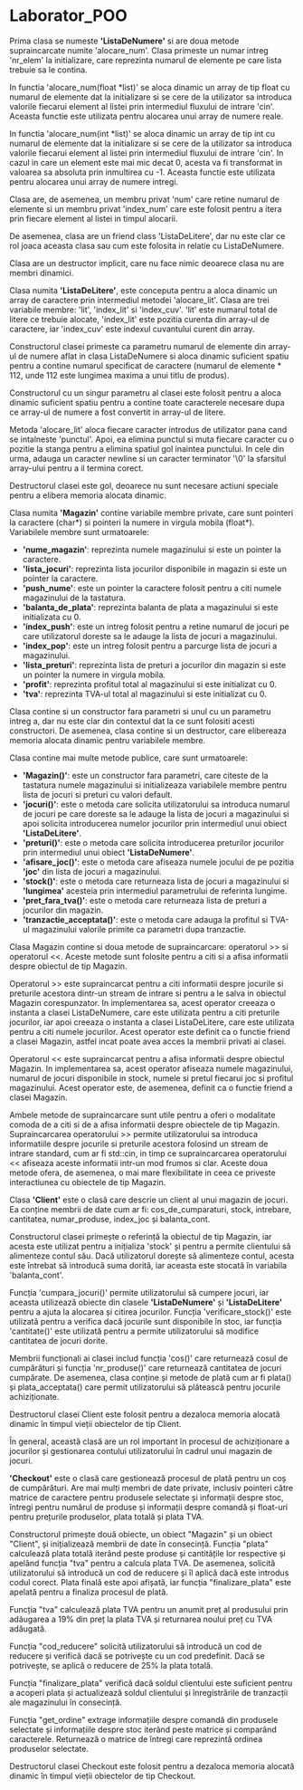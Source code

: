 # Laborator_POO
Prima clasa se numeste **'ListaDeNumere'** si are doua metode supraincarcate numite 'alocare_num'. Clasa primeste un numar intreg 'nr_elem' la initializare, care reprezinta numarul de elemente pe care lista trebuie sa le contina.

In functia 'alocare_num(float *list)' se aloca dinamic un array de tip float cu numarul de elemente dat la initializare si se cere de la utilizator sa introduca valorile fiecarui element al listei prin intermediul fluxului de intrare 'cin'. Aceasta functie este utilizata pentru alocarea unui array de numere reale.

In functia 'alocare_num(int *list)' se aloca dinamic un array de tip int cu numarul de elemente dat la initializare si se cere de la utilizator sa introduca valorile fiecarui element al listei prin intermediul fluxului de intrare 'cin'. In cazul in care un element este mai mic decat 0, acesta va fi transformat in valoarea sa absoluta prin inmultirea cu -1. Aceasta functie este utilizata pentru alocarea unui array de numere intregi.

Clasa are, de asemenea, un membru privat 'num' care retine numarul de elemente si un membru privat 'index_num' care este folosit pentru a itera prin fiecare element al listei in timpul alocarii.

De asemenea, clasa are un friend class 'ListaDeLitere', dar nu este clar ce rol joaca aceasta clasa sau cum este folosita in relatie cu ListaDeNumere.

Clasa are un destructor implicit, care nu face nimic deoarece clasa nu are membri dinamici.


Clasa numita **'ListaDeLitere'**, este conceputa pentru a aloca dinamic un array de caractere prin intermediul metodei 'alocare_lit'. Clasa are trei variabile membre: 'lit', 'index_lit' si 'index_cuv'. 'lit' este numarul total de litere ce trebuie alocate, 'index_lit' este pozitia curenta din array-ul de caractere, iar 'index_cuv' este indexul cuvantului curent din array.

Constructorul clasei primeste ca parametru numarul de elemente din array-ul de numere aflat in clasa ListaDeNumere si aloca dinamic suficient spatiu pentru a contine numarul specificat de caractere (numarul de elemente * 112, unde 112 este lungimea maxima a unui titlu de produs).

Constructorul cu un singur parametru al clasei este folosit pentru a aloca dinamic suficient spatiu pentru a contine toate caracterele necesare dupa ce array-ul de numere a fost convertit in array-ul de litere.

Metoda 'alocare_lit' aloca fiecare caracter introdus de utilizator pana cand se intalneste 'punctul'. Apoi, ea elimina punctul si muta fiecare caracter cu o pozitie la stanga pentru a elimina spatiul gol inaintea punctului. In cele din urma, adauga un caracter newline si un caracter terminator '\0' la sfarsitul array-ului pentru a il termina corect.

Destructorul clasei este gol, deoarece nu sunt necesare actiuni speciale pentru a elibera memoria alocata dinamic.


Clasa numita **'Magazin'** contine variabile membre private, care sunt pointeri la caractere (char*) si pointeri la numere in virgula mobila (float*). Variabilele membre sunt urmatoarele:
*  **'nume_magazin'**: reprezinta numele magazinului si este un pointer la caractere.
*  **'lista_jocuri'**: reprezinta lista jocurilor disponibile in magazin si este un pointer la caractere.
*  **'push_nume'**: este un pointer la caractere folosit pentru a citi numele magazinului de la tastatura.
*  **'balanta_de_plata'**: reprezinta balanta de plata a magazinului si este initializata cu 0.
*  **'index_push'**: este un intreg folosit pentru a retine numarul de jocuri pe care utilizatorul doreste sa le adauge la lista de jocuri a magazinului.
*  **'index_pop'**: este un intreg folosit pentru a parcurge lista de jocuri a magazinului.
*  **'lista_preturi'**: reprezinta lista de preturi a jocurilor din magazin si este un pointer la numere in virgula mobila.
*  **'profit'**: reprezinta profitul total al magazinului si este initializat cu 0.
*  **'tva'**: reprezinta TVA-ul total al magazinului si este initializat cu 0.

Clasa contine si un constructor fara parametri si unul cu un parametru intreg a, dar nu este clar din contextul dat la ce sunt folositi acesti constructori. De asemenea, clasa contine si un destructor, care elibereaza memoria alocata dinamic pentru variabilele membre.

Clasa contine mai multe metode publice, care sunt urmatoarele:
*  **'Magazin()'**: este un constructor fara parametri, care citeste de la tastatura numele magazinului si initializeaza variabilele membre pentru lista de jocuri si preturi cu valori default.
*  **'jocuri()'**: este o metoda care solicita utilizatorului sa introduca numarul de jocuri pe care doreste sa le adauge la lista de jocuri a magazinului si apoi solicita introducerea numelor jocurilor prin intermediul unui obiect **'ListaDeLitere'**.
*  **'preturi()'**: este o metoda care solicita introducerea preturilor jocurilor prin intermediul unui obiect **'ListaDeNumere'**.
*  **'afisare_joc()'**: este o metoda care afiseaza numele jocului de pe pozitia **'joc'** din lista de jocuri a magazinului.
*  **'stock()'**: este o metoda care returneaza lista de jocuri a magazinului si **'lungimea'** acesteia prin intermediul parametrului de referinta lungime.
*  **'pret_fara_tva()'**: este o metoda care returneaza lista de preturi a jocurilor din magazin.
*  **'tranzactie_acceptata()'**: este o metoda care adauga la profitul si TVA-ul magazinului valorile primite ca parametri dupa tranzactie.

Clasa Magazin contine si doua metode de supraincarcare: operatorul >> si operatorul <<. Aceste metode sunt folosite pentru a citi si a afisa informatii despre obiectul de tip Magazin.

Operatorul >> este supraincarcat pentru a citi informatii despre jocurile si preturile acestora dintr-un stream de intrare si pentru a le salva in obiectul Magazin corespunzator. In implementarea sa, acest operator creeaza o instanta a clasei ListaDeNumere, care este utilizata pentru a citi preturile jocurilor, iar apoi creeaza o instanta a clasei ListaDeLitere, care este utilizata pentru a citi numele jocurilor. Acest operator este definit ca o functie friend a clasei Magazin, astfel incat poate avea acces la membrii privati ai clasei.

Operatorul << este supraincarcat pentru a afisa informatii despre obiectul Magazin. In implementarea sa, acest operator afiseaza numele magazinului, numarul de jocuri disponibile in stock, numele si pretul fiecarui joc si profitul magazinului. Acest operator este, de asemenea, definit ca o functie friend a clasei Magazin.

Ambele metode de supraincarcare sunt utile pentru a oferi o modalitate comoda de a citi si de a afisa informatii despre obiectele de tip Magazin. Supraincarcarea operatorului >> permite utilizatorului sa introduca informatiile despre jocurile si preturile acestora folosind un stream de intrare standard, cum ar fi std::cin, in timp ce supraincarcarea operatorului << afiseaza aceste informatii intr-un mod frumos si clar. Aceste doua metode ofera, de asemenea, o mai mare flexibilitate in ceea ce priveste interactiunea cu obiectele de tip Magazin.


Clasa **'Client'** este o clasă care descrie un client al unui magazin de jocuri. Ea conține membrii de date cum ar fi: cos_de_cumparaturi, stock, intrebare, cantitatea, numar_produse, index_joc și balanta_cont.

Constructorul clasei primește o referință la obiectul de tip Magazin, iar acesta este utilizat pentru a inițializa 'stock' și pentru a permite clientului să alimenteze contul său. Dacă utilizatorul dorește să alimenteze contul, acesta este întrebat să introducă suma dorită, iar aceasta este stocată în variabila 'balanta_cont'.

Funcția 'cumpara_jocuri()' permite utilizatorului să cumpere jocuri, iar aceasta utilizează obiecte din clasele **'ListaDeNumere'** și **'ListaDeLitere'** pentru a ajuta la alocarea și citirea jocurilor. Funcția 'verificare_stock()' este utilizată pentru a verifica dacă jocurile sunt disponibile în stoc, iar funcția 'cantitate()' este utilizată pentru a permite utilizatorului să modifice cantitatea de jocuri dorite.

Membrii funcționali ai clasei includ funcția 'cos()' care returnează cosul de cumpărături și funcția 'nr_produse()' care returnează cantitatea de jocuri cumpărate. De asemenea, clasa conține și metode de plată cum ar fi plata() și plata_acceptata() care permit utilizatorului să plătească pentru jocurile achiziționate.

Destructorul clasei Client este folosit pentru a dezaloca memoria alocată dinamic în timpul vieții obiectelor de tip Client.

În general, această clasă are un rol important în procesul de achiziționare a jocurilor și gestionarea contului utilizatorului în cadrul unui magazin de jocuri.


**'Checkout'** este o clasă care gestionează procesul de plată pentru un coș de cumpărături. Are mai mulți membri de date private, inclusiv pointeri către matrice de caractere pentru produsele selectate și informații despre stoc, întregi pentru numărul de produse și informații despre comandă și float-uri pentru prețurile produselor, plata totală și plata TVA.

Constructorul primește două obiecte, un obiect "Magazin" și un obiect "Client", și inițializează membrii de date în consecință. Funcția "plata" calculează plata totală iterând peste produse și cantitățile lor respective și apelând funcția "tva" pentru a calcula plata TVA. De asemenea, solicită utilizatorului să introducă un cod de reducere și îl aplică dacă este introdus codul corect. Plata finală este apoi afișată, iar funcția "finalizare_plata" este apelată pentru a finaliza procesul de plată.

Funcția "tva" calculează plata TVA pentru un anumit preț al produsului prin adăugarea a 19% din preț la plata TVA și returnarea noului preț cu TVA adăugată.

Funcția "cod_reducere" solicită utilizatorului să introducă un cod de reducere și verifică dacă se potrivește cu un cod predefinit. Dacă se potrivește, se aplică o reducere de 25% la plata totală.

Funcția "finalizare_plata" verifică dacă soldul clientului este suficient pentru a acoperi plata și actualizează soldul clientului și înregistrările de tranzacții ale magazinului în consecință.

Funcția "get_ordine" extrage informațiile despre comandă din produsele selectate și informațiile despre stoc iterând peste matrice și comparând caracterele. Returnează o matrice de întregi care reprezintă ordinea produselor selectate.

Destructorul clasei Checkout este folosit pentru a dezaloca memoria alocată dinamic în timpul vieții obiectelor de tip Checkout.
